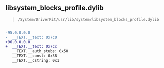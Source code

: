 ## libsystem_blocks_profile.dylib

> `/System/DriverKit/usr/lib/system/libsystem_blocks_profile.dylib`

```diff

-95.0.0.0.0
-  __TEXT.__text: 0x7c0
+96.0.0.0.0
+  __TEXT.__text: 0x7cc
   __TEXT.__auth_stubs: 0x50
   __TEXT.__const: 0x38
   __TEXT.__cstring: 0x1

```
